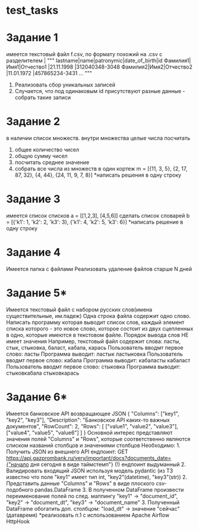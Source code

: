 # test_tasks
# Задание 1
 имеется текстовый файл f.csv, по формату похожий на .csv с разделителем |
"""
lastname|name|patronymic|date_of_birth|id
Фамилия1|Имя1|Отчество1 |21.11.1998   |312040348-3048
Фамилия2|Имя2|Отчество2 |11.01.1972   |457865234-3431
...
"""
 1. Реализовать сбор уникальных записей
 2. Случается, что под одинаковым id присутствуют разные данные - собрать такие записи

        
# Задание 2
 в наличии список множеств. внутри множества целые числа
 посчитать 
  1. общее количество чисел
  2. общую сумму чисел
  3. посчитать среднее значение
  4. собрать все числа из множеств в один кортеж
m = [{11, 3, 5}, {2, 17, 87, 32}, {4, 44}, {24, 11, 9, 7, 8}]
 *написать решения в одну строку
    

# Задание 3
 имеется список списков
 a = [[1,2,3], [4,5,6]]
 сделать список словарей
 b = [{'k1': 1, 'k2': 2, 'k3': 3}, {'k1': 4, 'k2': 5, 'k3': 6}]
 *написать решение в одну строку

# Задание 4
 Имеется папка с файлами
 Реализовать удаление файлов старше N дней

# Задание 5*
Имеется текстовый файл с набором русских слов(имена существительные, им.падеж)
Одна строка файла содержит одно слово.
Написать программу которая выводит список слов, каждый элемент списка которого - это новое слово,
которое состоит из двух сцепленных в одно, которые имеются в текстовом файле.
Порядок вывода слов НЕ имеет значения
Например, текстовый файл содержит слова: ласты, стык, стыковка, баласт, кабала, карась
Пользователь вводмт первое слово: ласты
Программа выводит:
ластык
ластыковка
Пользователь вводмт первое слово: кабала
Программа выводит:
кабаласты
кабаласт
Пользователь вводмт первое слово: стыковка
Программа выводит:
стыковкабала
стыковкарась

# Задание 6*
Имеется банковское API возвращающее JSON
{
    "Columns": ["key1", "key2", "key3"],
    "Description": "Банковское API каких-то важных документов",
    "RowCount": 2,
    "Rows": [
        ["value1", "value2", "value3"],
        ["value4", "value5", "value6"]
    ]
}
Основной интерес представляют значения полей "Columns" и "Rows",
которые соответственно являются списком названий столбцов и значениями столбцов
Необходимо:
    1. Получить JSON из внешнего API
        ендпоинт: GET https://api.gazprombank.ru/very/important/docs?documents_date={"начало дня сегодня в виде таймстемп"}
        (!) ендпоинт выдуманный
    2. Валидировать входящий JSON используя модель pydantic
        (из ТЗ известно что поле "key1" имеет тип int, "key2"(datetime), "key3"(str))
    2. Представить данные "Columns" и "Rows" в виде плоского csv-подобного pandas.DataFrame
    3. В полученном DataFrame произвести переименование полей по след. маппингу
        "key1" -> "document_id", "key2" -> "document_dt", "key3" -> "document_name"
    3. Полученный DataFrame обогатить доп. столбцом:
        "load_dt" -> значение "сейчас"(датавремя)
*реализовать п.1 с использованием Apache Airflow HttpHook

